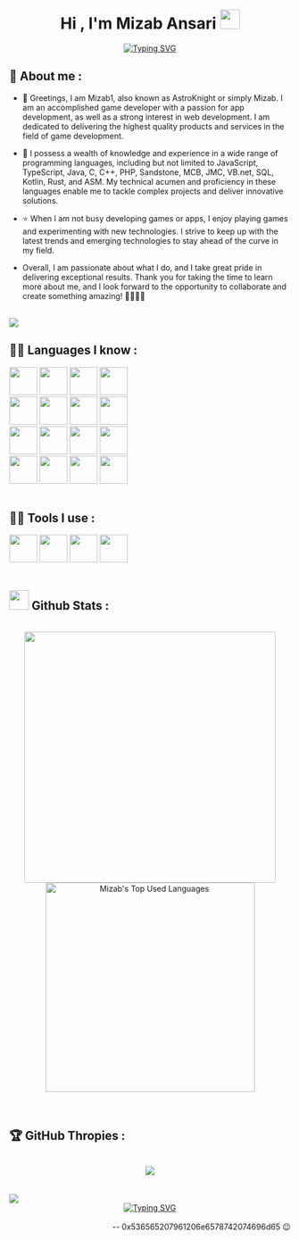 <h1 align="center"><b>Hi , I'm Mizab Ansari </b><img src="https://media.giphy.com/media/hvRJCLFzcasrR4ia7z/giphy.gif" width="35"></h1>

<p align="center">
  <a href="https://git.io/typing-svg"><img src="https://readme-typing-svg.demolab.com?font=Cascadia+Code&size=24&pause=1000&width=435&lines=Self-taught+Game+Developer;Computer+Science+Student;Active+Thinker+and+Learner;Love+to+try+out+new+things" alt="Typing SVG" /></a>
</p>

<!-- Section -->

## 🙋‍ **About me :**

- 👋 Greetings, I am Mizab1, also known as AstroKnight or simply Mizab. I am an accomplished game developer with a passion for app development, as well as a strong interest in web development. I am dedicated to delivering the highest quality products and services in the field of game development.

- 👀 I possess a wealth of knowledge and experience in a wide range of programming languages, including but not limited to JavaScript, TypeScript, Java, C, C++, PHP, Sandstone, MCB, JMC, VB.net, SQL, Kotlin, Rust, and ASM. My technical acumen and proficiency in these languages enable me to tackle complex projects and deliver innovative solutions.

- ⭐ When I am not busy developing games or apps, I enjoy playing games and experimenting with new technologies. I strive to keep up with the latest trends and emerging technologies to stay ahead of the curve in my field.

- Overall, I am passionate about what I do, and I take great pride in delivering exceptional results. Thank you for taking the time to learn more about me, and I look forward to the opportunity to collaborate and create something amazing! 👨‍💻🚀🎉
<br>
<img src="https://user-images.githubusercontent.com/73097560/115834477-dbab4500-a447-11eb-908a-139a6edaec5c.gif">
<br>

<!-- Section -->

## 🧑‍💻 **Languages I know  :**
               
<img src="https://user-images.githubusercontent.com/67660416/219933600-663d70f0-f518-4e69-9d8c-d0df6f031aab.png" width="50" height="50"/> <img src="https://user-images.githubusercontent.com/67660416/219933934-f295abd3-7a0c-4aaa-9bf9-b41746bd9f1f.png" width="50" height="50"/> <img src="https://user-images.githubusercontent.com/67660416/219933965-0c5d5e1e-566a-4c18-91a2-753a751fef3a.png" width="50" height="50"/> <img src="https://user-images.githubusercontent.com/67660416/219934072-20faa5d7-825d-4483-9035-aa7c70aafba3.png" width="50" height="50"/>
<br>
<img src="https://user-images.githubusercontent.com/67660416/219934110-fc49e338-a0bb-4325-a61c-aca3fecc2f14.png" width="50" height="50"/> <img src="https://cdn-icons-png.flaticon.com/512/8760/8760206.png" width="50" height="50"/> <img src="https://user-images.githubusercontent.com/67660416/219934374-300bb52d-d1da-4770-a9d3-2b336542c391.png" width="50" height="50"/> <img src="https://user-images.githubusercontent.com/67660416/219934480-60fcedb2-5cca-4df8-a0bf-db444a360447.png" width="50" height="50"/>
<br>
<img src="https://user-images.githubusercontent.com/67660416/219934524-35662e49-aa73-4d8a-9e1e-f906377a61c6.png" width="50" height="50"/> <img src="https://user-images.githubusercontent.com/67660416/219934671-95ec9ac6-d37d-4890-bf4c-20a2c9d016e6.png" width="50" height="50"/> <img src="https://user-images.githubusercontent.com/67660416/219934643-68249a17-01b6-456f-a902-2de515039869.png" width="50" height="50"/> <img src="https://sandstone-documentation.vercel.app/img/icons/logo.png" width="50" height="50"/>
<br>
<img src="https://mcbuild.dev/img/logo.png" width="50" height="50"/> <img src="https://minecraft-tutos.com/wp-content/uploads/2020/09/optifine-logo.jpg" width="50" height="50"/> <img src="https://github.com/WingedSeal/jmc/raw/webpage/src/assets/image/jmc_icon192.png?raw=true" width="50" height="50"/> <img src="https://user-images.githubusercontent.com/67660416/219936447-b31ad6d4-073a-4018-b123-3b8cc9fe041f.png" width="50" height="50"/>
<br>
<br>

<!-- Section -->


## 🧑‍💻 **Tools I use  :**
<img src="https://user-images.githubusercontent.com/67660416/219934840-87957501-62c4-4e1e-a3c8-9d4b4b49d6c0.png" width="50" height="50"/> <img src="https://user-images.githubusercontent.com/67660416/219934904-4aa58d63-af87-412d-9af7-2b2774b1d9fa.png" width="50" height="50"/> <img src="https://user-images.githubusercontent.com/67660416/219935019-80a07954-3d67-4e62-9483-9c3f4101042d.png" width="50" height="50"/> <img src="https://user-images.githubusercontent.com/67660416/219935071-39885be6-a8b3-4925-9edb-653ce4e8ab76.png" width="50" height="50"/>
<br>
<br>

<!-- Section -->


## <img src="https://media.giphy.com/media/iY8CRBdQXODJSCERIr/giphy.gif" width="35"><b> Github Stats  :</b>
<br>
<div align="center">
  <a href="https://github.com/Mizab1/">
    <img src="https://github-readme-stats.vercel.app/api?username=Mizab1&include_all_commits=true&count_private=true&show_icons=true&line_height=27&title_color=7A7ADB&icon_color=2234AE&text_color=D3D3D3&bg_color=0,000000,130F40" width="450"/>
    <img src="https://github-readme-stats.vercel.app/api/top-langs/?username=Mizab1&langs_count=8d&show_icons=true&locale=en&layout=compact&line_height=20&title_color=7A7ADB&icon_color=2234AE&text_color=D3D3D3&bg_color=0,000000,130F40" width="375"  alt="Mizab's Top Used Languages"/>
  </a>
</div>
<br><br>

<!-- Section -->

## 🏆 GitHub Thropies  :<br>

<br>
  <div align="center">
    <img src="https://github-profile-trophy.vercel.app/?username=Mizab1&theme=algolia&row=1" />
  </div>
<br>


<!-- Section -->


<br>
<img src="https://user-images.githubusercontent.com/73097560/115834477-dbab4500-a447-11eb-908a-139a6edaec5c.gif">
<br>

<div align="center">
  <a href="https://git.io/typing-svg"><img src="https://readme-typing-svg.demolab.com?font=Fira+Code&size=30&duration=1500&multiline=true&repeat=false&width=1000&height=200&lines=%20A+common+rite+of+passage+for+programmers+is+;spending+hours+debugging+their+code%2C+;only+to+discover+that+a+simple+typo+was+;causing+the+issue.%22+~Mizab+" alt="Typing SVG" /></a>
</div>
<br>
<div align="right">
  -- 0x536565207961206e6578742074696d65 😉
</div>
<!---
Mizab1/Mizab1 is a ✨ special ✨ repository because its `README.md` (this file) appears on your GitHub profile.
You can click the Preview link to take a look at your changes.
--->
